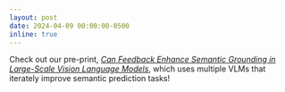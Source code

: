 ```yaml
---
layout: post
date: 2024-04-09 00:00:00-0500
inline: true
---
```


Check out our pre-print, _[Can Feedback Enhance Semantic Grounding in Large-Scale Vision Language Models](https://arxiv.org/abs/2404.06510)_, which uses multiple VLMs that iterately improve semantic prediction tasks!

